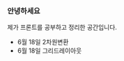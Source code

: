 <div>
     <h3>안녕하세요</h3>
     <p>제가 프론트를 공부하고 정리한 공간입니다.</p>
</div>

* 6월 18일 2차원변환
* 6월 18일 그리드레이아웃
